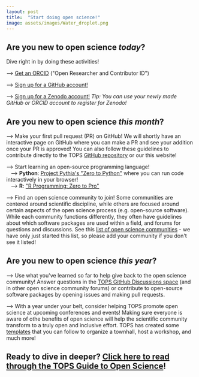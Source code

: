 ```yaml
---
layout: post
title:  "Start doing open science!"
image: assets/images/Water_droplet.png
---
```

## Are you new to open science *today*?
Dive right in by doing these activities!

--> [Get an ORCID](https://orcid.org/register) ("Open Researcher and Contributor ID") 

--> [Sign up for a GitHub account!](https://github.com/signup?ref_cta=Sign+up&ref_loc=header+logged+out&ref_page=%2F&source=header-home)

--> [Sign up for a Zenodo account!](https://zenodo.org/signup/) *Tip: You can use your newly made GitHub or ORCID account to register for Zenodo!*


## Are you new to open science *this month*?

--> Make your first pull request (PR) on GitHub! We will shortly have an interactive page on GitHub where you can make a PR and see your addition once your PR is approved! You can also follow these guidelines to contribute directly to the TOPS [GitHub repository](https://github.com/nasa/Transform-to-Open-Science) or our this website!

--> Start learning an open-source programming language!  
&nbsp;&nbsp;&nbsp;--> **Python**: [Project Pythia's "Zero to Python"](https://foundations.projectpythia.org/foundations/quickstart.html) where you can run code interactively in your browser!  
&nbsp;&nbsp;&nbsp;--> **R**: ["R Programming: Zero to Pro"](https://r02pro.github.io/index.html#preface)

--> Find an open science community to join! Some communities are centered around scientific discipline, while others are focused around certain aspects of the open science process (e.g. open-source software). While each community functions differently, they often have guidelines about which software packages are used within a field, and forums for questions and discussions. See this [list of open science communities](https://nasa.github.io/Transform-to-Open-Science-Book/Open_Science_Cookbook/reading_list.html#open-science-communities-blogs-and-mentorship) - we have only just started this list, so please add your community if you don't see it listed!


## Are you new to open science *this year*?

--> Use what you've learned so far to help give back to the open science community! Answer questions in the [TOPS GitHub Discussions space](https://github.com/nasa/Transform-to-Open-Science/discussions) (and in other open science community forums) or contribute to open-source software packages by opening issues and making pull requests. 

--> With a year under your belt, consider helping TOPS promote open science at upcoming conferences and events! Making sure everyone is aware of othe benefits of open science will help the scientific community transform to a truly open and inclusive effort. TOPS has created some [templates](https://nasa.github.io/Transform-to-Open-Science-Book/Organizing_OS_Activities/readme.html) that you can follow to organize a townhall, host a workshop, and much more! 

## Ready to dive in deeper? [Click here to read through the TOPS Guide to Open Science](https://nasa.github.io/Transform-to-Open-Science-Book/Open_Science_Cookbook/Your_Open_Science_Journey.html#section-1-core-open-science-skills)!
